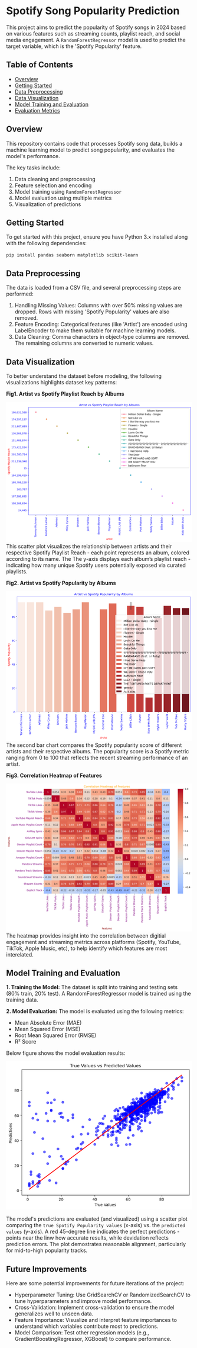 # Spotify Song Popularity Prediction

This project aims to predict the popularity of Spotify songs in 2024 based on various features such as streaming counts, playlist reach, and social media engagement. A `RandomForestRegressor` model is used to predict the target variable, which is the 'Spotify Popularity' feature.

## Table of Contents

- [Overview](#overview)
- [Getting Started](#getting-started)
- [Data Preprocessing](#data-preprocessing)
- [Data Visualization](#data-visualization)
- [Model Training and Evaluation](#model-training-and-evaluation)
- [Evaluation Metrics](#model-training-and-evaluation)

## Overview

This repository contains code that processes Spotify song data, builds a machine learning model to predict song popularity, and evaluates the model's performance.

The key tasks include:
1. Data cleaning and preprocessing
2. Feature selection and encoding
3. Model training using `RandomForestRegressor`
4. Model evaluation using multiple metrics
5. Visualization of predictions

## Getting Started

To get started with this project, ensure you have Python 3.x installed along with the following dependencies:

`pip install pandas seaborn matplotlib scikit-learn`

## Data Preprocessing
The data is loaded from a CSV file, and several preprocessing steps are performed:

1. Handling Missing Values:
Columns with over 50% missing values are dropped.
Rows with missing 'Spotify Popularity' values are also removed.
2. Feature Encoding:
Categorical features (like 'Artist') are encoded using LabelEncoder to make them suitable for machine learning models.
3. Data Cleaning:
Comma characters in object-type columns are removed.
The remaining columns are converted to numeric values.


## Data Visualization
To better understand the dataset before modeling, the following visualizations highlights dataset key patterns: 

**Fig1. Artist vs Spotify Playlist Reach by Albums**

![Artist vs Spotify Playlist Reach by Albums](results/Artist%20vs%20Spotify%20Playlist%20Reach%20by%20Albums.png)
This scatter plot visualizes the relationship between artists and their respective Spotify Playlist Reach - each point represents an album, colored according to its name. The The y-axis displays each album’s playlist reach -  indicating how many unique Spotify users potentially exposed via curated playlists.

**Fig2. Artist vs Spotify Popularity by Albums**

![Artist vs Spotify Popularity by Albums](results/Artist%20vs%20Spotify%20Popularity%20by%20Albums.png)
The second bar chart compares the Spotify popularity score of different artists and their respective albums. The popularity score is a Spotify metric ranging from 0 to 100 that reflects the recent streaming performance of an artist.

**Fig3. Correlation Heatmap of Features**

![Correlation Heatmap of Features](results/Correlation%20Heatmap%20of%20Features.png)
The heatmap provides insight into the correlation between digitial engagement and streaming metrics across platforms (Spotify, YouTube, TikTok, Apple Music, etc), to help identify which features are most interelated.


## Model Training and Evaluation
**1. Training the Model:**
The dataset is split into training and testing sets (80% train, 20% test).
A RandomForestRegressor model is trained using the training data.

**2. Model Evaluation:**
The model is evaluated using the following metrics:
* Mean Absolute Error (MAE)
* Mean Squared Error (MSE)
* Root Mean Squared Error (RMSE)
* R² Score

Below figure shows the model evaluation results: 

![Artist vs Spotify Popularity by Albums](results/True%20Values%20vs%20Predicted%20Values.png)

The model's predictions are evaluated (and visualized) using a scatter plot comparing the `true Spotify Popularity values` (x-axis) vs. the `predicted values` (y-axis). A red 45-degree line indicates the perfect predictions - points near the linw how accurate results, while devidation reflects prediction errors. The plot demostrates reasonable alignment, particularly for mid-to-high popularity tracks. 


## Future Improvements
Here are some potential improvements for future iterations of the project:

* Hyperparameter Tuning: Use GridSearchCV or RandomizedSearchCV to tune hyperparameters and improve model performance.
* Cross-Validation: Implement cross-validation to ensure the model generalizes well to unseen data.
* Feature Importance: Visualize and interpret feature importances to understand which variables contribute most to predictions.
* Model Comparison: Test other regression models (e.g., GradientBoostingRegressor, XGBoost) to compare performance.
